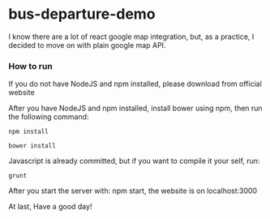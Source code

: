 # bus-departure-demo

I know there are a lot of react google map integration, but, as a practice, I decided to move on with plain google map API.

### How to run
If you do not have NodeJS and npm installed, please download from official website

After you have NodeJS and npm installed, install bower using npm, then run the following command:

    npm install
  
    bower install

Javascript is already committed, but if you want to compile it your self, run:

    grunt
  
After you start the server with: npm start, the website is on localhost:3000

At last, Have a good day!
